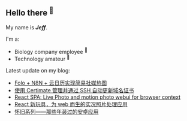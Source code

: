 ## Hello there <sup>👋</sup>  

My name is **_Jeff_**.  

I'm a:  

- Biology company employee <sup>🧬</sup>   
- Technology amateur <sup>📱</sup>    

Latest update on my blog:
  
- [Folo + N8N + 云日历实现简易社媒热图](https://blog.zzbd.org/folo-n8n-calendar/) 
- [使用 Certimate 管理并通过 SSH 自动更新域名证书](https://blog.zzbd.org/certimate-101/) 
- [React SPA: Live Photo and motion photo webui for browser context](https://blog.zzbd.org/en/motion-live-photo-webui/) 
- [React 新玩具，为 web 而生的实况照片处理应用](https://blog.zzbd.org/motion-live-photo-webui/) 
- [怀旧系列——那些年装过的安卓应用](https://blog.zzbd.org/apk-memory/) 

